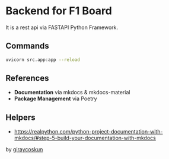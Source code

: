 # Backend for F1 Board

It is a rest api via FASTAPI Python Framework.

## Commands

```sh
uvicorn src.app:app --reload
```

## References

- **Documentation** via mkdocs & mkdocs-material
- **Package Management** via Poetry

## Helpers

- <https://realpython.com/python-project-documentation-with-mkdocs/#step-5-build-your-documentation-with-mkdocs>

by [giraycoskun](https://www.giraycoskun.dev/)
